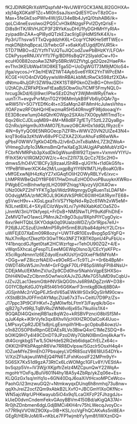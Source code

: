 fK2JDlNRQRrXsWfQspfxM+NvUW8YGCK3ANL8l2GOHXA=
xbj14gXGKaItF1Zc+MI0hSsaJIsxnQdE5YCovT8z0Co=
Max+5feGkEsoPWIv4W/jSU34eBb4JytQ/0tshAB6/ik=
qoLCi4neEsvoIwoi2PQSCvH3k6NzgsFPvI2DytQrlsE=
Dl8s9rlTK/IRVHJlCP3F2RYkKsuDHU1fyDGHMHYyRIA=
zyipad8nZAA+qPl8ydQTzkE2ac9/gEijHdMSfkK4X/s=
Pp3rUThsvw5TTxQvgddzhK6L+CcqrYCNKHe5tffTWEc=
mqkDNjbhqBpcaLI3/fwbcGF+x6akKyEUgdjfDtVJR5k=
5TD71MBO+dZ/YzfhTVJQTuJlQCodZuwPbBHzKY/LFOA=
CDkPysyeRNUXVYf1/7Fg/BDlf6sBqQY2SIyaIdCw+f0=
ecuH00B82ozoAw3ZNPp5BRcW0ZfVtgLgd2Qze2HaePA=
evThn3KEUbWa41XO8KETga5D+UoDgWGT73M9jMOloS4=
jfga/oycosJ+Y3e/HEWZ1WT4AybSve6YRX2YnTWPcEM=
KCGE+H/O4nDVQ6yywlsWnRBALkbMLtRwCk598zf2XDA=
dNtmu4hJjGP/3ZW9aJ2KK1STlBP0knOZInBG+OhmSDI=
U2tACjhJZRFkPEkwFtEaaBjSObw0iu7lCMF5FmyNQL0=
hrcug3kDd/6/jIi9wr/iPlwSEzD2hqY3WjMmWRyEfwk=
uunTr7l+evgvPvrMznTG2Y96MmIykB9FVb6iy0QAr7g=
wRW51V+5O7YEDfKc4t+n3SaMqn24FiMmHcJulwsVhhs=
/lOAFzwzRFObHQrHEwzmaR5H540RnvgfF98jdooaqjY=
EE3D8cew1umj04dQhrKOWgo2SXAlo7XO0pyMflTmdTc=
6qv26lcCJDLuqMB9+4M+M8dBF7gfETyT5ztL2ZQyaBg=
G2nRx/pHgm9uXfrAMO7E/tuwzO8CAH0x1ddQLfRyzcE=
4lN+6yYyQO9E5NRGOecp7iZFRh+WWVZ0VN2UlZe43N4=
krqT9o6ia3zKfsWv68vPFCiZXAZ2iXurAhuFstR6wWA=
gPbsF0WWV7gKkO4DfbJ2/v6nDJnTx8iaMnL7Z3tZWoA=
VHmeg2ufp1o3MkmsBmQrfwXaEg3UAUgjAPabMubVzIQ=
FCbrNVMRPsb3pXsdDk0gWsunBW92Tzjwm+VxmmVYIYU=
fFlhX5KrV/IRGM2OW2/c+4cvZ2l1I73LQcCz7ESc2H0=
dmws5/hO4VC1BCFy3j9zaaUShRB+qUGYN+t1dGkG5fs=
YfPeBfWwerXCK4e2M/LuxgpBgYlY6N1M7LHyBoaKO/8=
vMfGExwNjlH4zKqYZ7xlGAqfiOliH2OWyRBLYv6/xvc=
LhMPRWBeQsDYf8F6617HwDmuEzHOD0voPBuuyknXWRo=
PWgbECmBInhwfqrjtLH209lPZhiqgYAjvzyVjIOX4Ow=
UNz00kPZ2hFYFKTg3pI/Wdz9WqmrgyDgRuenTsLDAFM=
0OdvjgM5A/zrMCROJL9GKdVkSPtRC6GWHGA1RymTE68=
g5VwcH9v++XGsLgxaTriVS7YNpNd+Rp2c61Wh2xW5eM=
N3LnetBXL4+5XyiECilzWpvXLn/7yHNiXabKdCOa5Z0=
jJnmW/3nUY0kfyepL+FrDxB+NMSNwTLPf9uKdFhiDhE=
ZeMVQTwO1awcLPMnrJkZn9gO3uju/9XphPIYCygOyic=
6xv/9eHTQbLSKYOdqk0q09UalzoWDZ/yDr1Rjps7eIU=
P26j8JJCSzuEUmMmP5RyIH5rmE8U/ba84dpHcY2LCrs=
uWFEjE07XaEm09R8ozy/+UWTFdR10EsvBvpg5pSYgFQ=
NuX7mRpcfZkezf0r3GwTfKo3NFZTKBTK0pnU4PuFbUc=
Y41bnqcdGJfget0taK2HCWzrfqp+rTehOU90ZQZ+4/E=
vWqn5XhcaLgFespTLEeeMGEWqOlsno3j/CEcYjsKFPc=
X5ciRgoNmnn1z6EZdyoIEnxKIUsYjnQIXxeFfk6MYoM=
+DGg+wFZ8iczrNAEl0+e9OeRS+rTc9TLJ++0r6b4BpM=
0WDT4RxW5Jm7mM+GrFQgkF70LrP85pSiWlqFPI84NsU=
CDEjkMul/EKMmZV/urZp9CDd0hsr5NahlxVgpESHXSo=
DhH4N0wZzClbnm5OwfwioXAJvZGJMe7G51uMD9sCqbU=
rJZvJ2Lac13esmGtbHNVSkQGGtnJs6R9ADgZznW+D38=
G01YCBpKdGJ0YpR5t461r6G6KwrF3rmtkgB0kdj8B0A=
JGSjnhMc2rVQpPEJt5rdV65aEWkWrS0x9QySIrM90cw=
rXStdBI3hJ0FFm0AYMqcZUa67x3Tv+CeitU7D9Pz/Zs=
J17ppc3Pt9CiFHKxf+ZgM0lwfbLFtmY3/Fayqlk/bGo=
qjB27g7vt9RjLTqBVRu2WN6vi6jx65x7IkuiIiis1X4=
9GQADl4GQxinejRB1az8qW2o+kRSBVPznci08bISfSM=
qJuK4pk+iK9rVyfe3qx8XhvlVjcHXHZRO0alCoK4Uuo=
LMPsxyCpR2JDE1x8jnLgEsmpiIh1Hb+gcOpbuB4owzU=
o1n8ZOSOP8xRtpnGEDAEsRLVo3BiwQ4xrC1MeZSDQ+8=
bOIKQ9H7y4l49CDnDT9JPzoDWy7GbN0lBmGmj4kAarY=
dt4GcrgkbgSTw1L5OkHdeS2Ri2eb6idqaCfrELZx64c=
OKKl2HPKbPAqphR6Vw7RR8DvIpsw/5GzcIr5OsxH4q4=
IOZueMYeZ9mEhO7PbsujeyLVDfR8SozVB618Ui54DYk=
V/XziZFIukjwuIlWhEjQ4PN6TJFxhKoosIF22MPm9yY=
5G6SX7Kx51d9gzA73RtCx6LcWOMgc1GFLv8Y/VEStIA=
bvSqzp5Vn+IV3WjjrXKjpftrZeIz4MZCpunQwY22WqA=
mgoHrYOxFqJBulV601N4hy18A5y4ZbRp/ykZq06e+Es=
KLQGzGx1sq/mYq1o+6GN40DqJ6oaXiVtHcxoMPCeWco=
PaohG/i23mzwuGQ2r+NtmkwyqxDUnq6h8nmhq73u8nw=
qqXhJreiZ2ocfZQm9xAbkB2LXvfO+JBCGmYIXoOKfNc=
WN5ajcWqrUPHKwayub5iO4x9q1LcaOXFzP2FJhzgdJs=
kUieD0dvnCndemFekvGAoyBBVm4150Bd/aKigQA37AI=
Rr0jhZDnbmen6dgLGdjBMCi4KH4rv75hLWecqJvoyDc=
n77R9qVVOWZ9OXp+0lB+KSL/ccVgFhQCAKvAs5nl8EA=
GEgR/HERrJoM/R+nKbLe7FP1wjmbYy1ym8f/lWXznDQ=
